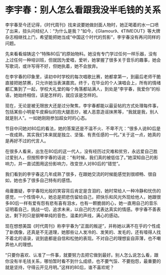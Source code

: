 # 李宇春：别人怎么看跟我没半毛钱的关系

李宇春至今还记得，《时代周刊》找来说要她做封面人物时，她正喝着的水一口喷了出来，扭头问经纪人：“为什么是我？”如今，《Glamour》、《TIMEOUT》等大牌杂志相继找上门，希望能把她当成“中国这个时代的剪影”，李宇春没有再问同样的问题。 

先来看看熔铸这个“特殊80后”的原始物料。她没有专门学过任何一样乐器，没有上过任何一种培训班，但就因为爱唱，爱听，她掌握了很多关于音乐的趣事，她会写歌词，或许写得不好，但她执着，她不会放弃。 

在李宇春的印象里，读初中时学校的每次唱歌比赛，她都拿第一，到最后老师干脆直接把她禁赛，只允许她当表演嘉宾。终于，在毕业的个人演唱会上，所有的情绪都汇集到了一起，学校大礼堂的每个角落都站满人，到处是“李宇春，我爱你”的标语，她始终相信，该是怎样的，就应该是怎样的。 

现在，无论是被无限放大还是过分聚焦，李宇春都能以最妥帖的方式处理每件事，包括某些小明星牛皮癣似的抱大腿恶炒，被人恶意造谣抹黑等，“我就是我，别人就是别人”。一如她刚刚参加超女时的心态。 

节目中问她对80后的看法，她的答案还是不温不火、不卑不亢：“很多人说80后是一夜成熟，其实我们本来就是独立、坚强、有责任感的一代。”关于这一点，她真的是再好不过的代言人。 

在很多人看来，出生在80后的这一代人，没有经历过灾难和贫穷，永远爱自己胜过爱别人，但按照李宇春的话说：“有时候，我们真的被低估了。”她深知自己的影响力，并一直试图用这份影响力，改变世人对80后的“错觉”。 

我们看到的李宇春这几年成熟了很多，在跟她交流的时候能感觉到很顺畅、很自如，她也多了很多自己特有的感悟。 

毋庸置疑，李宇春阳光般的笑容背后肯定是含泪的，她时常给人一种冷静和忧伤的感觉，一个性情中人，她总是把悲伤留给自己，把快乐和风光外现给他人，她跟很多80后一样有爱有怨有悲有喜有泪水，也有一颗脆弱的心，她一直用自己的音乐证明着自己，挑战一切，追求未来，以自己的方式表达真实的情感。李宇春不善表达，剩下的只是钢琴单纯的音色，温柔的声线，满心的感动。 

现在想想美国《时代周刊》称李宇春为“正面的叛逆”，并称她以满不在乎的个性成了新偶像，还真是不无道理，她那些让人发冷的、发笑的、发毛的，还有噎得人找不着北的语录，说到底都是自信和松弛的表现。不对自己的理想妄自菲薄，也不嘲弄他人的理想。 

“只要你喜欢、认准了一件事，就要努力去把它做到最好。别人怎么说怎么看，跟你没有半毛钱关系，哪怕暂时看不到什么成绩，也不要气馁、不要抱怨，最重要的就是坚持，守得云开见月明。”这样的80后，谁不喜欢呢？